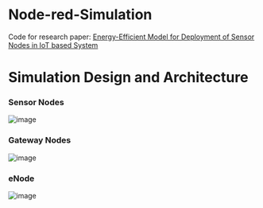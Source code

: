 # Node-red-Simulation
Code for research paper: [Energy-Efficient Model for Deployment of Sensor Nodes in IoT based System](https://ieeexplore.ieee.org/document/8844916)<br>
# Simulation Design and Architecture
### Sensor Nodes
![image](https://drive.google.com/uc?export=view&id=1owIe5cSmAb1c_kDkF5DmiEA_l9YIgm46)
### Gateway Nodes
![image](https://drive.google.com/uc?export=view&id=1qeH-JKiqZ5qVORTsZwbjiUi00oY7KchQ)
### eNode
![image](https://drive.google.com/uc?export=view&id=1LBaVb3CjZbM2kUM1CrAanTOJMbThNcyu)
